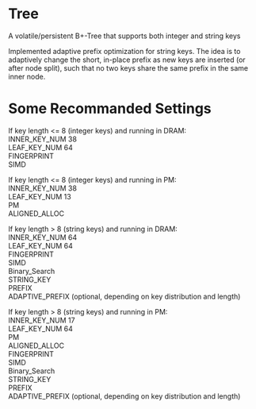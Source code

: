 # Tree
A volatile/persistent B+-Tree that supports both integer and string keys

Implemented adaptive prefix optimization for string keys. The idea is to adaptively change the short, in-place prefix as new keys are inserted (or after node split), such that no two keys share the same prefix in the same inner node.

# Some Recommanded Settings
If key length <= 8 (integer keys) and running in DRAM: \
INNER_KEY_NUM 38 \
LEAF_KEY_NUM 64 \
FINGERPRINT \
SIMD 

If key length <= 8 (integer keys) and running in PM: \
INNER_KEY_NUM 38 \
LEAF_KEY_NUM 13 \
PM \
ALIGNED_ALLOC 

If key length > 8 (string keys) and running in DRAM: \
INNER_KEY_NUM 64 \
LEAF_KEY_NUM 64 \
FINGERPRINT \
SIMD \
Binary_Search \
STRING_KEY \
PREFIX  \
ADAPTIVE_PREFIX (optional, depending on key distribution and length) 

If key length > 8 (string keys) and running in PM: \
INNER_KEY_NUM 17 \
LEAF_KEY_NUM 64 \
PM \
ALIGNED_ALLOC \
FINGERPRINT \
SIMD \
Binary_Search \
STRING_KEY \
PREFIX  \
ADAPTIVE_PREFIX (optional, depending on key distribution and length) 

